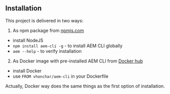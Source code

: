 ## Installation 

This project is delivered in two ways:

1. As npm package from [npmjs.com](https://www.npmjs.com/package/aem-cli)
- install NodeJS
- `npm install aem-cli -g` - to install AEM CLI globally
- `aem --help` - to verify installation

2. As Docker image with pre-installed AEM CLI from [Docker hub](https://hub.docker.com/r/vhonchar/aem-cli)
- install Docker
- use `FROM vhonchar/aem-cli` in your Dockerfile

Actually, Docker way does the same things as the first option of installation.